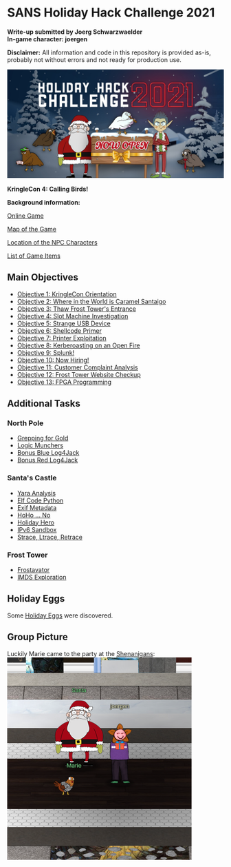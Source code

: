 # SANS Holiday Hack Challenge 2021
**Write-up submitted by Joerg Schwarzwaelder**  
**In-game character: joergen**

**Disclaimer:** All information and code in this repository is provided as-is, probably not without errors and not ready for production use.

![HHC2021 Logo](https://github.com/joergschwarzwaelder/hhc2021/blob/master/hhc2021-logo.jpg) 

**KringleCon 4: Calling Birds!**

**Background information:**

[Online Game](https://2021.kringlecon.com/)

[Map of the Game](https://github.com/joergschwarzwaelder/hhc2021/blob/master/Map.md)

[Location of the NPC Characters](https://github.com/joergschwarzwaelder/hhc2021/blob/master/NPC%20Directory.md)

[List of Game Items](https://github.com/joergschwarzwaelder/hhc2021/blob/master/Items.md)


## Main Objectives

 - [Objective 1: KringleCon Orientation](https://github.com/joergschwarzwaelder/hhc2021/tree/master/Objective-1)
  - [Objective 2: Where in the World is Caramel Santaigo](https://github.com/joergschwarzwaelder/hhc2021/tree/master/Objective-2)
 - [Objective 3: Thaw Frost Tower's Entrance](https://github.com/joergschwarzwaelder/hhc2021/tree/master/Objective-3)
  - [Objective 4: Slot Machine Investigation](https://github.com/joergschwarzwaelder/hhc2021/tree/master/Objective-4)
  - [Objective 5: Strange USB Device](https://github.com/joergschwarzwaelder/hhc2021/tree/master/Objective-5)
  - [Objective 6: Shellcode Primer](https://github.com/joergschwarzwaelder/hhc2021/tree/master/Objective-6)
  - [Objective 7: Printer Exploitation](https://github.com/joergschwarzwaelder/hhc2021/tree/master/Objective-7)
  - [Objective 8: Kerberoasting on an Open Fire](https://github.com/joergschwarzwaelder/hhc2021/tree/master/Objective-8)
  - [Objective 9: Splunk!](https://github.com/joergschwarzwaelder/hhc2021/tree/master/Objective-9)
  - [Objective 10: Now Hiring!](https://github.com/joergschwarzwaelder/hhc2021/tree/master/Objective-10)
  - [Objective 11: Customer Complaint Analysis](https://github.com/joergschwarzwaelder/hhc2021/tree/master/Objective-11)
  - [Objective 12: Frost Tower Website Checkup](https://github.com/joergschwarzwaelder/hhc2021/tree/master/Objective-12)
  - [Objective 13: FPGA Programming](https://github.com/joergschwarzwaelder/hhc2021/tree/master/Objective-13)

## Additional Tasks

### North Pole
- [Grepping for Gold](https://github.com/joergschwarzwaelder/hhc2021/blob/master/Additional/Grepping%20for%20Gold.md)
- [Logic Munchers](https://github.com/joergschwarzwaelder/hhc2021/blob/master/Additional/Logic%20Munchers.md)
-  [Bonus Blue Log4Jack](https://github.com/joergschwarzwaelder/hhc2021/blob/master/Additional/Bonus%20Blue%20Log4Jack.md)
- [Bonus Red Log4Jack](https://github.com/joergschwarzwaelder/hhc2021/blob/master/Additional/Bonus%20Red%20Log4Jack.md)

### Santa's Castle
- [Yara Analysis](https://github.com/joergschwarzwaelder/hhc2021/blob/master/Additional/Yara%20Analysis.md)
- [Elf Code Python](https://github.com/joergschwarzwaelder/hhc2021/blob/master/Additional/Elf%20Code%20Python.md)
- [Exif Metadata](https://github.com/joergschwarzwaelder/hhc2021/blob/master/Additional/Exif%20Metadata.md)
- [HoHo ... No](https://github.com/joergschwarzwaelder/hhc2021/blob/master/Additional/HoHo...No.md)
- [Holiday Hero](https://github.com/joergschwarzwaelder/hhc2021/blob/master/Additional/Holiday%20Hero.md)
- [IPv6 Sandbox](https://github.com/joergschwarzwaelder/hhc2021/blob/master/Additional/IPv6%20Sandbox.md)
- [Strace, Ltrace, Retrace](https://github.com/joergschwarzwaelder/hhc2021/blob/master/Additional/Strace,%20Ltrace,%20Retrace.md)

### Frost Tower
- [Frostavator](https://github.com/joergschwarzwaelder/hhc2021/blob/master/Additional/Frostavator.md)
- [IMDS Exploration](https://github.com/joergschwarzwaelder/hhc2021/blob/master/Additional/IMDS%20Exploration.md)

## Holiday Eggs
Some [Holiday Eggs](https://github.com/joergschwarzwaelder/hhc2021/blob/master/Holiday%20Eggs.md) were discovered.

## Group Picture
Luckily Marie came to the party at the [Shenanigans](https://github.com/joergschwarzwaelder/hhc2021/blob/master/Holiday%20Eggs.md#shenanigans-area):  
![Team's Group Picture](https://github.com/joergschwarzwaelder/hhc2021/blob/master/Group%20Picture.png)

